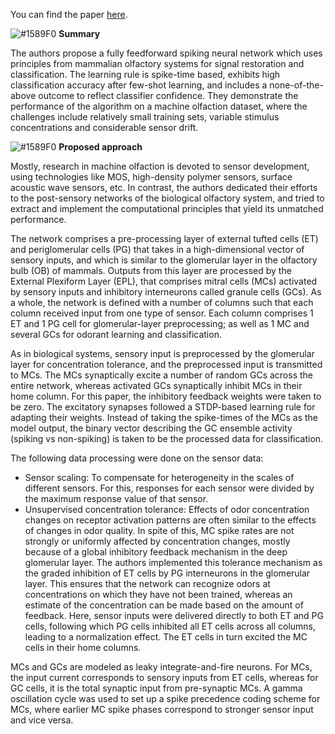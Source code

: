 You can find the paper [here](https://www.frontiersin.org/articles/10.3389/fnins.2019.00656/full).

![#1589F0](https://placehold.it/15/1589F0/000000?text=+) **Summary**  

The authors propose a fully feedforward spiking neural network which uses principles from mammalian olfactory systems for signal restoration and classification. The learning rule is spike-time based, exhibits high classification accuracy after few-shot learning, and includes a none-of-the-above outcome to reflect classifier confidence. They demonstrate the performance of the algorithm on a machine olfaction dataset, where the challenges include relatively small training sets, variable stimulus concentrations and considerable sensor drift.

![#1589F0](https://placehold.it/15/1589F0/000000?text=+) **Proposed approach**  

Mostly, research in machine olfaction is devoted to sensor development, using technologies like MOS, high-density polymer sensors, surface acoustic wave sensors, etc. In contrast, the authors dedicated their efforts to the post-sensory networks of the biological olfactory system, and tried to extract and implement the computational principles that yield its unmatched performance.  

The network comprises a pre-processing layer of external tufted cells (ET) and periglomerular cells (PG) that takes in a high-dimensional vector of sensory inputs, and which is similar to the glomerular layer in the olfactory bulb (OB) of mammals. Outputs from this layer are processed by the External Plexiform Layer (EPL), that comprises mitral cells (MCs) activated by sensory inputs and inhibitory interneurons called granule cells (GCs). As a whole, the network is defined with a number of columns such that each column received input from one type of sensor. Each column comprises 1 ET and 1 PG cell for glomerular-layer preprocessing; as well as 1 MC and several GCs for odorant learning and classification.  

As in biological systems, sensory input is preprocessed by the glomerular layer for concentration tolerance, and the preprocessed input is transmitted to MCs. The MCs synaptically excite a number of random GCs across the entire network, whereas activated GCs synaptically inhibit MCs in their home column. For this paper, the inhibitory feedback weights were taken to be zero. The excitatory synapses followed a STDP-based learning rule for adapting their weights. Instead of taking the spike-times of the MCs as the model output, the binary vector describing the GC ensemble activity (spiking vs non-spiking) is taken to be the processed data for classification. 

The following data processing were done on the sensor data:  
- Sensor scaling: To compensate for heterogeneity in the scales of different sensors. For this, responses for each sensor were divided by the maximum response value of that sensor.  
- Unsupervised concentration tolerance: Effects of odor concentration changes on receptor activation patterns are often similar to the effects of changes in odor quality. In spite of this, MC spike rates are not strongly or uniformly affected by concentration changes, mostly because of a global inhibitory feedback mechanism in the deep glomerular layer. The authors implemented this tolerance mechanism as the graded inhibition of ET cells by PG interneurons in the glomerular layer. This ensures that the network can recognize odors at concentrations on which they have not been trained, whereas an estimate of the concentration can be made based on the amount of feedback. Here, sensor inputs were delivered directly to both ET and PG cells, following which PG cells inhibited all ET cells across all columns, leading to a normalization effect. The ET cells in turn excited the MC cells in their home columns.  

MCs and GCs are modeled as leaky integrate-and-fire neurons. For MCs, the input current corresponds to sensory inputs from ET cells, whereas for GC cells, it is the total synaptic input from pre-synaptic MCs. A gamma oscillation cycle was used to set up a spike precedence coding scheme for MCs, where earlier MC spike phases correspond to stronger sensor input and vice versa.
